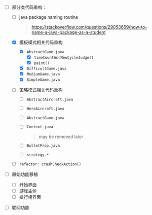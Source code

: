 - [ ] 部分类代码重构：

  - [ ] java package naming routine

    > https://stackoverflow.com/questions/29053659/how-to-name-a-java-package-as-a-student

  - [x] 模板模式相关代码重构

    - [x] `AbstractGame.java`
      - [x] `timeCountAndNewCycleJudge()`
      - [x] `paint()`
    - [x] `DifficultGame.java`
    - [x] `MediumGame.java`
    - [x] `SimpleGame.java`

  - [ ] 策略模式相关代码重构

    - [ ] `AbstractAircraft.java`

    - [ ] `HeroAircraft.java`

    - [ ] `AbstractGame.java`

    - [ ] `Context.java` 

      > may be removed later

    - [ ] `BulletProp.java`

    - [ ] `strategy.*`

  - [ ] `refactor: crashCheckAction()`

- [ ] 原始功能移植
  - [ ] 开始界面
  - [ ] 游戏主体
  - [ ] 排行榜界面

- [ ] 联网功能